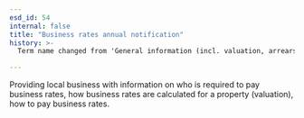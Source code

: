 ```yaml
---
esd_id: 54
internal: false
title: "Business rates annual notification"
history: >-
  Term name changed from 'General information (incl. valuation, arrears, refunds)' to 'Business rates (valuation, arrears, refunds etc.)' and scope notes added in version 2.02. Term name changed from 'Business rates (valuation, arrears, refunds etc.)' to 'Business - rates - annual notification' in version 3.00. Name changed to 'Business rates annual notification' in version 4.00.

---
```


Providing local business with information on who is required to pay business rates,  how business rates are calculated for a property (valuation), how to pay business rates.

